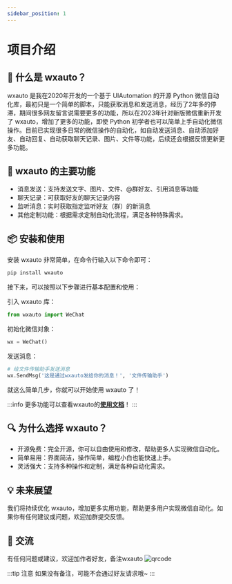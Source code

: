 ```yaml
---
sidebar_position: 1
---
```

# 项目介绍

## 🧐 什么是 wxauto？
wxauto 是我在2020年开发的一个基于 UIAutomation 的开源 Python 微信自动化库，最初只是一个简单的脚本，只能获取消息和发送消息，经历了2年多的停滞，期间很多网友留言说需要更多的功能，所以在2023年针对新版微信重新开发了 wxauto，增加了更多的功能，即使 Python 初学者也可以简单上手自动化微信操作。目前已实现很多日常的微信操作的自动化，如自动发送消息、自动添加好友、自动回复、自动获取聊天记录、图片、文件等功能，后续还会根据反馈更新更多功能。

## 🎯 wxauto 的主要功能

- 消息发送：支持发送文字、图片、文件、@群好友、引用消息等功能
- 聊天记录：可获取好友的聊天记录内容
- 监听消息：实时获取指定监听好友（群）的新消息
- 其他定制功能：根据需求定制自动化流程，满足各种特殊需求。

## 📦 安装和使用
安装 wxauto 非常简单，在命令行输入以下命令即可：

```bash
pip install wxauto
```
接下来，可以按照以下步骤进行基本配置和使用：

引入 wxauto 库：

```python
from wxauto import WeChat
```
初始化微信对象：

```python
wx = WeChat()
```
发送消息：

```python
# 给文件传输助手发送消息
wx.SendMsg('这是通过wxauto发给你的消息！', '文件传输助手')
```
就这么简单几步，你就可以开始使用 wxauto 了！

:::info
更多功能可以查看wxauto的[**使用文档**](/docs/category/入门文档)！
:::

## 🔍 为什么选择 wxauto？
- 开源免费：完全开源，你可以自由使用和修改，帮助更多人实现微信自动化。
- 简单易用：界面简洁，操作简单，编程小白也能快速上手。
- 灵活强大：支持多种操作和定制，满足各种自动化需求。

## 💡 未来展望
我们将持续优化 wxauto，增加更多实用功能，帮助更多用户实现微信自动化。如果你有任何建议或问题，欢迎加群提交反馈。

## 🤝 交流

有任何问题或建议，欢迎加作者好友，备注wxauto
![qrcode](/img/qrcode_bot.png)

:::tip 注意
如果没有备注，可能不会通过好友请求哦~
:::
